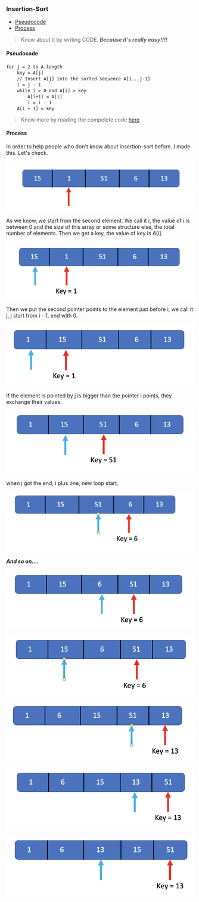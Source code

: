 ### Insertion-Sort

- [Pseudocode](#Pseudocode)
- [Process](#Process)

> Know about it by writing CODE.
> ***Because it's really easy!!!!***

#### Pseudocode

```
for j = 2 to A.length
	key = A[j]
	// Insert A[j] into the sorted sequence A[1...j-1]
	i = j - 1
	while i > 0 and A[i] > key
		A[i+1] = A[i]
		i = i - 1
	A[i + 1] = key
```

> Know more by reading the compelete code [here](../insert_sort.h)

#### Process

In order to help people who don't know about insertion-sort before. I made this. Let's check.

![step1](../pic/classic/insertion-sort/step1.png)

As we know, we start from the second element. We call it i, the value of i is between 0 and the size of this array or some structure else, the total number of elements. Then we get a key, the value of key is A[i].

![step2](../pic/classic/insertion-sort/step2.png)

Then we put the second pointer points to the element just before i, we call it j, j start from i - 1, end with 0.

![step3](../pic/classic/insertion-sort/step3.png)

If the element is pointed by j is bigger than the pointer i points, they exchange their values.

![step4](../pic/classic/insertion-sort/step4.png)

when j got the end, i plus one, new loop start.

![step5](../pic/classic/insertion-sort/step5.png)

***And so on....***

![step6](../pic/classic/insertion-sort/step6.png)

![step7](../pic/classic/insertion-sort/step7.png)

![step8](../pic/classic/insertion-sort/step8.png)

![step9](../pic/classic/insertion-sort/step9.png)

![step10](../pic/classic/insertion-sort/step10.png)

